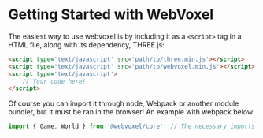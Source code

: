 # Getting Started with WebVoxel
The easiest way to use webvoxel is by including it as a `<script>` tag in a HTML file, along with its dependency, THREE.js:
```html
<script type='text/javascript' src='path/to/three.min.js'></script>
<script type='text/javascript' src='path/to/webvoxel.min.js'></script>
<script type='text/javascript'>
    // Your code here!
</script>
```

Of course you can import it through node, Webpack or another module bundler, but it must be ran in the browser! An example with webpack below:

```js
import { Game, World } from '@webvoxel/core'; // The necessary imports to get a game up and running
```

